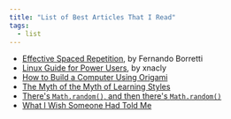 ```yaml
---
title: "List of Best Articles That I Read"
tags:
  - list
---
```


- [Effective Spaced Repetition](https://borretti.me/article/effective-spaced-repetition), by Fernando Borretti
- [Linux Guide for Power Users](https://xnacly.me/posts/2022/linux-for-powerusers/), by xnacly
- [How to Build a Computer Using Origami](https://apieceofthepi.substack.com/p/how-to-build-a-computer-using-origami)
- [The Myth of the Myth of Learning Styles](https://nedbatchelder.com/blog/202309/the_myth_of_the_myth_of_learning_styles.html)
- [There's `Math.random()`, and then there's `Math.random()`](https://v8.dev/blog/math-random)
- [What I Wish Someone Had Told Me](https://blog.samaltman.com/what-i-wish-someone-had-told-me)
